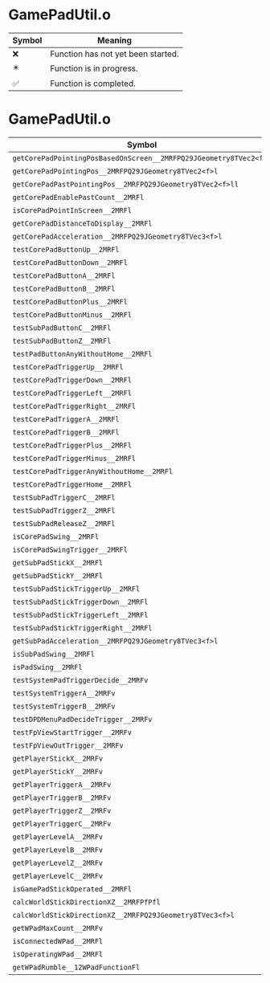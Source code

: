 # GamePadUtil.o
| Symbol | Meaning 
| ------------- | ------------- 
| :x: | Function has not yet been started. 
| :eight_pointed_black_star: | Function is in progress. 
| :white_check_mark: | Function is completed. 


# GamePadUtil.o
| Symbol | Decompiled? |
| ------------- | ------------- |
| `getCorePadPointingPosBasedOnScreen__2MRFPQ29JGeometry8TVec2<f>l` | :x: |
| `getCorePadPointingPos__2MRFPQ29JGeometry8TVec2<f>l` | :x: |
| `getCorePadPastPointingPos__2MRFPQ29JGeometry8TVec2<f>ll` | :x: |
| `getCorePadEnablePastCount__2MRFl` | :x: |
| `isCorePadPointInScreen__2MRFl` | :x: |
| `getCorePadDistanceToDisplay__2MRFl` | :x: |
| `getCorePadAcceleration__2MRFPQ29JGeometry8TVec3<f>l` | :x: |
| `testCorePadButtonUp__2MRFl` | :x: |
| `testCorePadButtonDown__2MRFl` | :x: |
| `testCorePadButtonA__2MRFl` | :x: |
| `testCorePadButtonB__2MRFl` | :x: |
| `testCorePadButtonPlus__2MRFl` | :x: |
| `testCorePadButtonMinus__2MRFl` | :x: |
| `testSubPadButtonC__2MRFl` | :x: |
| `testSubPadButtonZ__2MRFl` | :x: |
| `testPadButtonAnyWithoutHome__2MRFl` | :x: |
| `testCorePadTriggerUp__2MRFl` | :x: |
| `testCorePadTriggerDown__2MRFl` | :x: |
| `testCorePadTriggerLeft__2MRFl` | :x: |
| `testCorePadTriggerRight__2MRFl` | :x: |
| `testCorePadTriggerA__2MRFl` | :x: |
| `testCorePadTriggerB__2MRFl` | :x: |
| `testCorePadTriggerPlus__2MRFl` | :x: |
| `testCorePadTriggerMinus__2MRFl` | :x: |
| `testCorePadTriggerAnyWithoutHome__2MRFl` | :x: |
| `testCorePadTriggerHome__2MRFl` | :x: |
| `testSubPadTriggerC__2MRFl` | :x: |
| `testSubPadTriggerZ__2MRFl` | :x: |
| `testSubPadReleaseZ__2MRFl` | :x: |
| `isCorePadSwing__2MRFl` | :x: |
| `isCorePadSwingTrigger__2MRFl` | :x: |
| `getSubPadStickX__2MRFl` | :x: |
| `getSubPadStickY__2MRFl` | :x: |
| `testSubPadStickTriggerUp__2MRFl` | :x: |
| `testSubPadStickTriggerDown__2MRFl` | :x: |
| `testSubPadStickTriggerLeft__2MRFl` | :x: |
| `testSubPadStickTriggerRight__2MRFl` | :x: |
| `getSubPadAcceleration__2MRFPQ29JGeometry8TVec3<f>l` | :x: |
| `isSubPadSwing__2MRFl` | :x: |
| `isPadSwing__2MRFl` | :x: |
| `testSystemPadTriggerDecide__2MRFv` | :x: |
| `testSystemTriggerA__2MRFv` | :x: |
| `testSystemTriggerB__2MRFv` | :x: |
| `testDPDMenuPadDecideTrigger__2MRFv` | :x: |
| `testFpViewStartTrigger__2MRFv` | :x: |
| `testFpViewOutTrigger__2MRFv` | :x: |
| `getPlayerStickX__2MRFv` | :x: |
| `getPlayerStickY__2MRFv` | :x: |
| `getPlayerTriggerA__2MRFv` | :x: |
| `getPlayerTriggerB__2MRFv` | :x: |
| `getPlayerTriggerZ__2MRFv` | :x: |
| `getPlayerTriggerC__2MRFv` | :x: |
| `getPlayerLevelA__2MRFv` | :x: |
| `getPlayerLevelB__2MRFv` | :x: |
| `getPlayerLevelZ__2MRFv` | :x: |
| `getPlayerLevelC__2MRFv` | :x: |
| `isGamePadStickOperated__2MRFl` | :x: |
| `calcWorldStickDirectionXZ__2MRFPfPfl` | :x: |
| `calcWorldStickDirectionXZ__2MRFPQ29JGeometry8TVec3<f>l` | :x: |
| `getWPadMaxCount__2MRFv` | :x: |
| `isConnectedWPad__2MRFl` | :x: |
| `isOperatingWPad__2MRFl` | :x: |
| `getWPadRumble__12WPadFunctionFl` | :x: |
